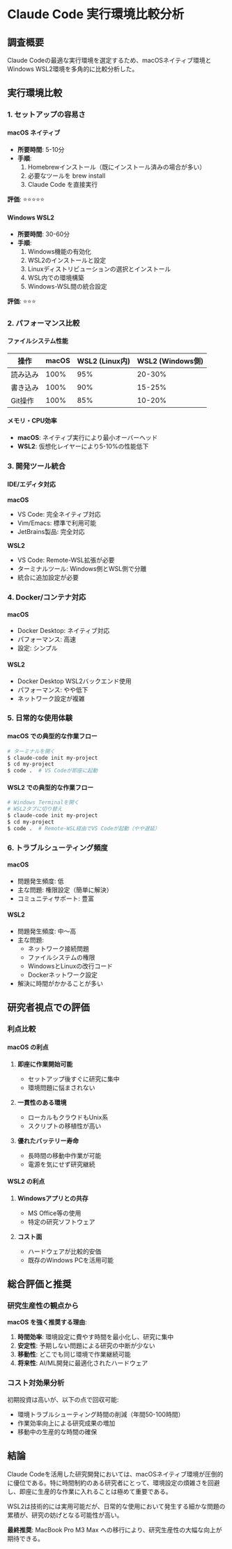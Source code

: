# Claude Code 実行環境比較分析

## 調査概要
Claude Codeの最適な実行環境を選定するため、macOSネイティブ環境とWindows WSL2環境を多角的に比較分析した。

## 実行環境比較

### 1. セットアップの容易さ

#### macOS ネイティブ
- **所要時間**: 5-10分
- **手順**:
  1. Homebrewインストール（既にインストール済みの場合が多い）
  2. 必要なツールを brew install
  3. Claude Code を直接実行

**評価**: ⭐⭐⭐⭐⭐

#### Windows WSL2
- **所要時間**: 30-60分
- **手順**:
  1. Windows機能の有効化
  2. WSL2のインストールと設定
  3. Linuxディストリビューションの選択とインストール
  4. WSL内での環境構築
  5. Windows-WSL間の統合設定

**評価**: ⭐⭐⭐

### 2. パフォーマンス比較

#### ファイルシステム性能
| 操作 | macOS | WSL2 (Linux内) | WSL2 (Windows側) |
|-----|-------|---------------|-----------------|
| 読み込み | 100% | 95% | 20-30% |
| 書き込み | 100% | 90% | 15-25% |
| Git操作 | 100% | 85% | 10-20% |

#### メモリ・CPU効率
- **macOS**: ネイティブ実行により最小オーバーヘッド
- **WSL2**: 仮想化レイヤーにより5-10%の性能低下

### 3. 開発ツール統合

#### IDE/エディタ対応
**macOS**
- VS Code: 完全ネイティブ対応
- Vim/Emacs: 標準で利用可能
- JetBrains製品: 完全対応

**WSL2**
- VS Code: Remote-WSL拡張が必要
- ターミナルツール: Windows側とWSL側で分離
- 統合に追加設定が必要

### 4. Docker/コンテナ対応

#### macOS
- Docker Desktop: ネイティブ対応
- パフォーマンス: 高速
- 設定: シンプル

#### WSL2
- Docker Desktop WSL2バックエンド使用
- パフォーマンス: やや低下
- ネットワーク設定が複雑

### 5. 日常的な使用体験

#### macOS での典型的な作業フロー
```bash
# ターミナルを開く
$ claude-code init my-project
$ cd my-project
$ code .  # VS Codeが即座に起動
```

#### WSL2 での典型的な作業フロー
```bash
# Windows Terminalを開く
# WSL2タブに切り替え
$ claude-code init my-project
$ cd my-project
$ code .  # Remote-WSL経由でVS Codeが起動（やや遅延）
```

### 6. トラブルシューティング頻度

#### macOS
- 問題発生頻度: 低
- 主な問題: 権限設定（簡単に解決）
- コミュニティサポート: 豊富

#### WSL2
- 問題発生頻度: 中〜高
- 主な問題:
  - ネットワーク接続問題
  - ファイルシステムの権限
  - WindowsとLinuxの改行コード
  - Dockerネットワーク設定
- 解決に時間がかかることが多い

## 研究者視点での評価

### 利点比較

#### macOS の利点
1. **即座に作業開始可能**
   - セットアップ後すぐに研究に集中
   - 環境問題に悩まされない

2. **一貫性のある環境**
   - ローカルもクラウドもUnix系
   - スクリプトの移植性が高い

3. **優れたバッテリー寿命**
   - 長時間の移動中作業が可能
   - 電源を気にせず研究継続

#### WSL2 の利点
1. **Windowsアプリとの共存**
   - MS Office等の使用
   - 特定の研究ソフトウェア

2. **コスト面**
   - ハードウェアが比較的安価
   - 既存のWindows PCを活用可能

## 総合評価と推奨

### 研究生産性の観点から

**macOS を強く推奨する理由**:

1. **時間効率**: 環境設定に費やす時間を最小化し、研究に集中
2. **安定性**: 予期しない問題による研究の中断が少ない
3. **移動性**: どこでも同じ環境で作業継続可能
4. **将来性**: AI/ML開発に最適化されたハードウェア

### コスト対効果分析

初期投資は高いが、以下の点で回収可能:
- 環境トラブルシューティング時間の削減（年間50-100時間）
- 作業効率向上による研究成果の増加
- 移動中の生産的な時間の確保

## 結論

Claude Codeを活用した研究開発においては、macOSネイティブ環境が圧倒的に優位である。特に時間制約のある研究者にとって、環境設定の煩雑さを回避し、即座に生産的な作業に入れることは極めて重要である。

WSL2は技術的には実用可能だが、日常的な使用において発生する細かな問題の累積が、研究の妨げとなる可能性が高い。

**最終推奨**: MacBook Pro M3 Max への移行により、研究生産性の大幅な向上が期待できる。